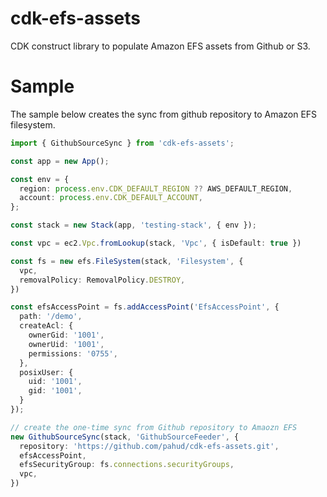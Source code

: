 # cdk-efs-assets

CDK construct library to populate Amazon EFS assets from Github or S3.

# Sample

The sample below creates the sync from github repository to Amazon EFS filesystem.

```ts
import { GithubSourceSync } from 'cdk-efs-assets';

const app = new App();

const env = {
  region: process.env.CDK_DEFAULT_REGION ?? AWS_DEFAULT_REGION,
  account: process.env.CDK_DEFAULT_ACCOUNT,
};

const stack = new Stack(app, 'testing-stack', { env });

const vpc = ec2.Vpc.fromLookup(stack, 'Vpc', { isDefault: true })

const fs = new efs.FileSystem(stack, 'Filesystem', {
  vpc,
  removalPolicy: RemovalPolicy.DESTROY,
})

const efsAccessPoint = fs.addAccessPoint('EfsAccessPoint', {
  path: '/demo',
  createAcl: {
    ownerGid: '1001',
    ownerUid: '1001',
    permissions: '0755',
  },
  posixUser: {
    uid: '1001',
    gid: '1001',
  }
});

// create the one-time sync from Github repository to Amaozn EFS
new GithubSourceSync(stack, 'GithubSourceFeeder', {
  repository: 'https://github.com/pahud/cdk-efs-assets.git',
  efsAccessPoint,
  efsSecurityGroup: fs.connections.securityGroups,
  vpc,
})

```



